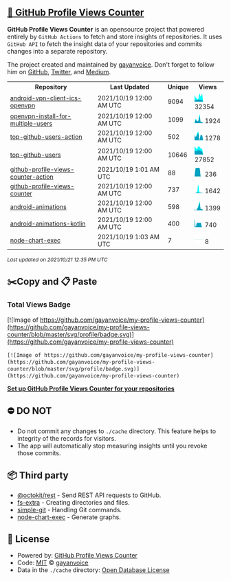 ## [🚀 GitHub Profile Views Counter](https://github.com/gayanvoice/github-profile-views-counter)
**GitHub Profile Views Counter** is an opensource project that powered entirely by  `GitHub Actions` to fetch and store insights of repositories.
It uses `GitHub API` to fetch the insight data of your repositories and commits changes into a separate repository.

The project created and maintained by [gayanvoice](https://github.com/gayanvoice). Don't forget to follow him on [GitHub](https://github.com/gayanvoice), [Twitter](https://twitter.com/gayanvoice), and [Medium](https://gayanvoice.medium.com/).

<table>
	<tr>
		<th>
			Repository
		</th>
		<th>
			Last Updated
		</th>
		<th>
			Unique
		</th>
		<th>
			Views
		</th>
	</tr>
	<tr>
		<td>
			<a href="https://github.com/gayanvoice/my-profile-views-counter/tree/master/readme/207237845/week.md">
				android-vpn-client-ics-openvpn
			</a>
		</td>
		<td>
			2021/10/19 12:00 AM UTC
		</td>
		<td>
			9094
		</td>
		<td>
			<img alt="Response time graph" src="https://github.com/gayanvoice/my-profile-views-counter/raw/master/graph/207237845/small/week.png" height="20"> 32354
		</td>
	</tr>
	<tr>
		<td>
			<a href="https://github.com/gayanvoice/my-profile-views-counter/tree/master/readme/208378302/week.md">
				openvpn-install-for-multiple-users
			</a>
		</td>
		<td>
			2021/10/19 12:00 AM UTC
		</td>
		<td>
			1099
		</td>
		<td>
			<img alt="Response time graph" src="https://github.com/gayanvoice/my-profile-views-counter/raw/master/graph/208378302/small/week.png" height="20"> 1924
		</td>
	</tr>
	<tr>
		<td>
			<a href="https://github.com/gayanvoice/my-profile-views-counter/tree/master/readme/373376349/week.md">
				top-github-users-action
			</a>
		</td>
		<td>
			2021/10/19 12:00 AM UTC
		</td>
		<td>
			502
		</td>
		<td>
			<img alt="Response time graph" src="https://github.com/gayanvoice/my-profile-views-counter/raw/master/graph/373376349/small/week.png" height="20"> 1278
		</td>
	</tr>
	<tr>
		<td>
			<a href="https://github.com/gayanvoice/my-profile-views-counter/tree/master/readme/373383893/week.md">
				top-github-users
			</a>
		</td>
		<td>
			2021/10/19 12:00 AM UTC
		</td>
		<td>
			10646
		</td>
		<td>
			<img alt="Response time graph" src="https://github.com/gayanvoice/my-profile-views-counter/raw/master/graph/373383893/small/week.png" height="20"> 27852
		</td>
	</tr>
	<tr>
		<td>
			<a href="https://github.com/gayanvoice/my-profile-views-counter/tree/master/readme/372371373/week.md">
				github-profile-views-counter-action
			</a>
		</td>
		<td>
			2021/10/19 1:01 AM UTC
		</td>
		<td>
			88
		</td>
		<td>
			<img alt="Response time graph" src="https://github.com/gayanvoice/my-profile-views-counter/raw/master/graph/372371373/small/week.png" height="20"> 236
		</td>
	</tr>
	<tr>
		<td>
			<a href="https://github.com/gayanvoice/my-profile-views-counter/tree/master/readme/372372861/week.md">
				github-profile-views-counter
			</a>
		</td>
		<td>
			2021/10/19 12:00 AM UTC
		</td>
		<td>
			737
		</td>
		<td>
			<img alt="Response time graph" src="https://github.com/gayanvoice/my-profile-views-counter/raw/master/graph/372372861/small/week.png" height="20"> 1642
		</td>
	</tr>
	<tr>
		<td>
			<a href="https://github.com/gayanvoice/my-profile-views-counter/tree/master/readme/209241190/week.md">
				android-animations
			</a>
		</td>
		<td>
			2021/10/19 12:00 AM UTC
		</td>
		<td>
			598
		</td>
		<td>
			<img alt="Response time graph" src="https://github.com/gayanvoice/my-profile-views-counter/raw/master/graph/209241190/small/week.png" height="20"> 1399
		</td>
	</tr>
	<tr>
		<td>
			<a href="https://github.com/gayanvoice/my-profile-views-counter/tree/master/readme/209461195/week.md">
				android-animations-kotlin
			</a>
		</td>
		<td>
			2021/10/19 12:00 AM UTC
		</td>
		<td>
			400
		</td>
		<td>
			<img alt="Response time graph" src="https://github.com/gayanvoice/my-profile-views-counter/raw/master/graph/209461195/small/week.png" height="20"> 740
		</td>
	</tr>
	<tr>
		<td>
			<a href="https://github.com/gayanvoice/my-profile-views-counter/tree/master/readme/370678191/week.md">
				node-chart-exec
			</a>
		</td>
		<td>
			2021/10/19 1:03 AM UTC
		</td>
		<td>
			7
		</td>
		<td>
			<img alt="Response time graph" src="https://github.com/gayanvoice/my-profile-views-counter/raw/master/graph/370678191/small/week.png" height="20"> 8
		</td>
	</tr>
</table>

<small><i>Last updated on 2021/10/21 12:35 PM UTC</i></small>

## ✂️Copy and 📋 Paste
### Total Views Badge
[![Image of https://github.com/gayanvoice/my-profile-views-counter](https://github.com/gayanvoice/my-profile-views-counter/blob/master/svg/profile/badge.svg)](https://github.com/gayanvoice/my-profile-views-counter)

```readme
[![Image of https://github.com/gayanvoice/my-profile-views-counter](https://github.com/gayanvoice/my-profile-views-counter/blob/master/svg/profile/badge.svg)](https://github.com/gayanvoice/my-profile-views-counter)
```
[**Set up GitHub Profile Views Counter for your repositories**](https://github.com/gayanvoice/github-profile-views-counter)
## ⛔ DO NOT
- Do not commit any changes to `./cache` directory. This feature helps to integrity of the records for visitors.
- The app will automatically stop measuring insights until you revoke those commits.
## 📦 Third party

- [@octokit/rest](https://www.npmjs.com/package/@octokit/rest) - Send REST API requests to GitHub.
- [fs-extra](https://www.npmjs.com/package/fs-extra) - Creating directories and files.
- [simple-git](https://www.npmjs.com/package/simple-git) - Handling Git commands.
- [node-chart-exec](https://www.npmjs.com/package/node-chart-exec) - Generate graphs.
## 📄 License
- Powered by: [GitHub Profile Views Counter](https://github.com/gayanvoice/github-profile-views-counter)
- Code: [MIT](./LICENSE) © [gayanvoice](https://github.com/gayanvoice)
- Data in the `./cache` directory: [Open Database License](https://opendatacommons.org/licenses/odbl/1-0/)